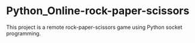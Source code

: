 # Python_Online-rock-paper-scissors
 This project is a remote rock-paper-scissors game using Python socket programming.
